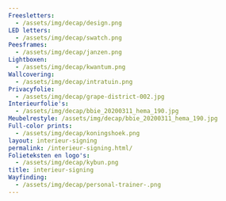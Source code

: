 ```yaml
---
Freesletters:
  - /assets/img/decap/design.png
LED letters:
  - /assets/img/decap/swatch.png
Peesframes:
  - /assets/img/decap/janzen.png
Lightboxen:
  - /assets/img/decap/kwantum.png
Wallcovering:
  - /assets/img/decap/intratuin.png
Privacyfolie:
  - /assets/img/decap/grape-district-002.jpg
Interieurfolie's:
  - /assets/img/decap/bbie_20200311_hema_190.jpg
Meubelrestyle: /assets/img/decap/bbie_20200311_hema_190.jpg
Full-color prints:
  - /assets/img/decap/koningshoek.png
layout: interieur-signing
permalink: /interieur-signing.html/
Folieteksten en logo's:
  - /assets/img/decap/kybun.png
title: interieur-signing
Wayfinding:
  - /assets/img/decap/personal-trainer-.png
---
```


